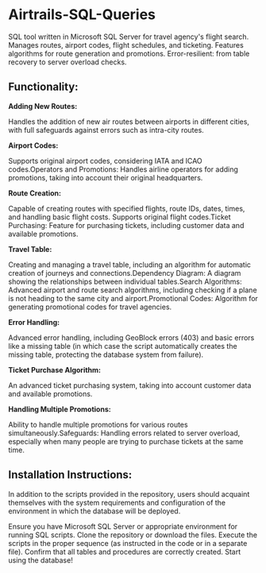 # Airtrails-SQL-Queries
SQL tool written in Microsoft SQL Server for travel agency's flight search. Manages routes, airport codes, flight schedules, and ticketing. Features algorithms for route generation and promotions. Error-resilient: from table recovery to server overload checks.

<h2>Functionality:</h2>

<b>Adding New Routes:</b>
<p>Handles the addition of new air routes between airports in different cities, with full safeguards against errors such as intra-city routes. </p>
   
<b>Airport Codes:</b> <p>Supports original airport codes, considering IATA and ICAO codes.Operators and Promotions: Handles airline operators for adding promotions, taking into account their original headquarters.</p>

<b>Route Creation:</b> <p>Capable of creating routes with specified flights, route IDs, dates, times, and handling basic flight costs. Supports original flight codes.Ticket Purchasing: Feature for purchasing tickets, including customer data and available promotions.

<b>Travel Table:</b> <p>Creating and managing a travel table, including an algorithm for automatic creation of journeys and connections.Dependency Diagram: A diagram showing the relationships between individual tables.Search Algorithms: Advanced airport and route search algorithms, including checking if a plane is not heading to the same city and airport.Promotional Codes: Algorithm for generating promotional codes for travel agencies.

<b>Error Handling:</b> <p>Advanced error handling, including GeoBlock errors (403) and basic errors like a missing table (in which case the script automatically creates the missing table, protecting the database system from failure).

<b>Ticket Purchase Algorithm:</b> <p>An advanced ticket purchasing system, taking into account customer data and available promotions.

<b>Handling Multiple Promotions:</b> <p>Ability to handle multiple promotions for various routes simultaneously.Safeguards: Handling errors related to server overload, especially when many people are trying to purchase tickets at the same time. 

<h2>Installation Instructions:</h2>

In addition to the scripts provided in the repository, users should acquaint themselves with the system requirements and configuration of the environment in which the database will be deployed.

<p>Ensure you have Microsoft SQL Server or appropriate environment for running SQL scripts.
    Clone the repository or download the files.
    Execute the scripts in the proper sequence (as instructed in the code or in a separate file).
    Confirm that all tables and procedures are correctly created.
    Start using the database!</p>
